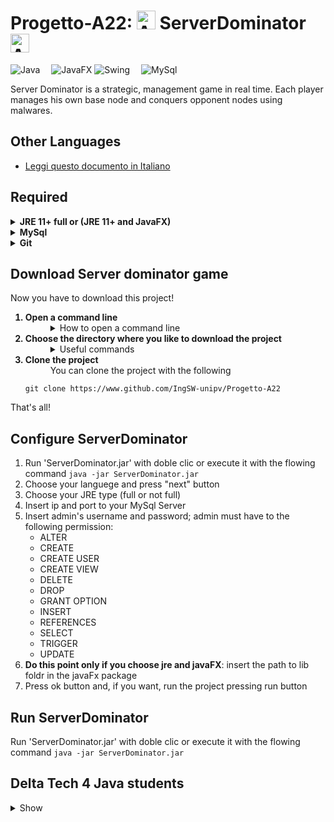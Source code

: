 # Progetto-A22: <img src="https://emojipedia-us.s3.dualstack.us-west-1.amazonaws.com/thumbs/160/microsoft/309/hacker-cat_1f431-200d-1f4bb.png" width="30px" height="30px" alt="Anonymous"> ServerDominator <img src="https://emojipedia-us.s3.dualstack.us-west-1.amazonaws.com/thumbs/160/microsoft/309/hacker-cat_1f431-200d-1f4bb.png" width="30px" height="30px" alt="Anonymous">

![Java](https://img.shields.io/badge/Backend-java-FF334F)&emsp;
![JavaFX](https://img.shields.io/badge/Frontend-JavaFX-33FF93)
![Swing](https://img.shields.io/badge/Frontend-Swing-33FF93)&emsp;
![MySql](https://img.shields.io/badge/Database-MySql-blue)

Server Dominator is a strategic, management game in real time. 
Each player manages his own base node and conquers opponent nodes using malwares.

## Other Languages
- [Leggi questo documento in Italiano](./resources/gitHubREADME/It.md)

## Required
<details>
	<summary>
		<b>JRE 11+ full or (JRE 11+ and JavaFX) </b>
	</summary>	
	<p>
		</br>Verify the JRE version with the following command: 
			<code>
				java -version
			</code>
		</br>If the command is not recognized (or the version is < 11 and is not full JRE 8+) do one of the following
	</p>
	<p>
		<ol>
 			<b><li>JRE 11+ and JavaFX</li></b>
			<dd>Download JRE and JavaFX separately. <b>IMPORTANT:</b> make sure that JRE version is equal or greater than JavaFX Version</dd>
			<ol>
				<b><li>JRE 11+</li></b>
					<dd>You can download it at this <a href="https://docs.oracle.com/goldengate/1212/gg-winux/GDRAD/java.htm" target="_blank" >link</a>.</dd>
				<b><li>JavaFX SDK</li></b>
					<dd>You can download it at this <a href="https://gluonhq.com/products/javafx/" target="_blank" >link</a>.</dd>
			</ol>
 			<b><li>JRE 11+ full</li></b>
				<dd>You can download it at this <a href="https://bell-sw.com/pages/downloads/" target="_blank">link</a>, but make sure to choose the full option package.</dd>
		</ol> 
	</p>
</details>

<details>
	<summary><b>MySql</b></summary>
	<p>
		</br>This is the <a href="https://dev.mysql.com/doc/mysql-installation-excerpt/8.0/en/" target="_blank">link</a> for MySql tutorial, download it! 
	</p>
</details>

<details>
<summary><b>Git</b></summary>
	<p>
		</br>Verify git version with the following command:
  	 	<code>git version</code>
		</br>If the command is not recognized you have to download git, instructions at this <a href="https://git-scm.com/book/en/v2/Getting-Started-Installing-Git" target="_blank">link</a>.
	</p>
</details>

## Download Server dominator game 
Now you have to download this project! 
<ol>
	<b><li>Open a command line</li></b>
	<dd>
		<details>
			<summary>
				How to open a command line
			</summary>
		<ul>
		<p>
		<details>
			<summary>
				in Windows
			</summary>
			Press <code>Win+R</code> keys, type <code>CMD</code> and press enter 
		</details>
		</p>
		<p>
		<details>
			<summary>
				in MacOs
			</summary>	
			This is the tutorial <a href="https://www.wikihow.com/Get-to-the-Command-Line-on-a-Mac" target="_blank">link</a>
		</details>
		</p>
			<p>
		<details>
			<summary>
				in Linux
			</summary>
			Press <code>Ctrl+Alt+T</code> keys
		</details>
		</p>
		</details>
		</ul>	
	</dd>
	<b><li value=2>Choose the directory where you like to download the project</li></b>
	<dd>
		<details>
			<summary>Useful commands</summary>
		<ul>
		<p>
		<details>
			<summary>
				in Windows
			</summary>
			<table>
			  <tr>
			    <th>Command</th>
			    <th>Description</th>
			  </tr>
			  <tr>
			    <td><code>cd your\destination\directory\path</code></td>
			    <td>chenge directory to .\your\destination\directory\path</td>
			  </tr>
			  <tr>
			    <td><code>dir</code></td>
			    <td>display current directory path and display what current directory contents</td>
			  </tr>
			</table>
		</details>
		</p>
		<p>
		<details>
			<summary>
				in MacOs/Linux
			</summary>
			<table>
			  <tr>
			    <th>Command</th>
			    <th>Description</th>
			  </tr>
			  <tr>
			    <td><code>cd your/destination/directory/path</code></td>
			    <td>chenge directory to ./your/destination/directory/path</td>
			  </tr>
			  <tr>
			    <td><code>pwd</code></td>
			    <td>display current directory path</td>
			  </tr>
			<tr>
			    <td><code>ls</code></td>
			    <td>display what current directory contents</td>
			  </tr>
			</table>
		</details>
		</p>
			</dd>
		</ul>
		</details>
	<b><li>Clone the project </li></b>
	<dd>You can clone the project with the following</dd>
	
	git clone https://www.github.com/IngSW-unipv/Progetto-A22
</ol>

That's all!
## Configure ServerDominator
1. Run 'ServerDominator.jar' with doble clic or execute it with the flowing command 
	<code>java -jar ServerDominator.jar</code>
2. Choose your languege and press "next" button
3. Choose your JRE type (full or not full) 
4. Insert ip and port to your MySql Server 
5. Insert admin's username and password; admin must have to the following permission: 	 
 	 * ALTER
	 * CREATE
	 * CREATE USER
	 * CREATE VIEW
	 * DELETE
	 * DROP
	 * GRANT OPTION
	 * INSERT
	 * REFERENCES
	 * SELECT
	 * TRIGGER
	 * UPDATE
6. <b>Do this point only if you choose jre and javaFX</b>: insert the path to lib foldr in the javaFx package  
7. Press ok button and, if you want, run the project pressing run button
## Run ServerDominator
Run 'ServerDominator.jar' with doble clic or execute it with the flowing command 
	<code>java -jar ServerDominator.jar</code>
## Delta Tech 4 Java students 
<details>
<summary>
	Show
</summary>
			<table>
			  <tr>
			    <th>Full name</th>
			    <th>Nickname</th>
			  </tr>
			  <tr>
			    <td>Matto Para</td>
			    <td>para4d</td>
			  </tr>
			<tr>
			    <td>Luca Casto </td>
			    <td>luca-999</td>
			 </tr>				
			<tr>
			    <td>Matteo Caprio</td>
			    <td>MatteoCap99</td>
			 </tr>				
			<tr>
			    <td>Gianleoed Castillo</td>
			    <td>MobGian</td>
			 </tr>
			 <tr>
			    <td>Tawadros Girgis Habib</td>
			    <td>TawaHabib </td>
			 </tr>
			</table>
</details>
